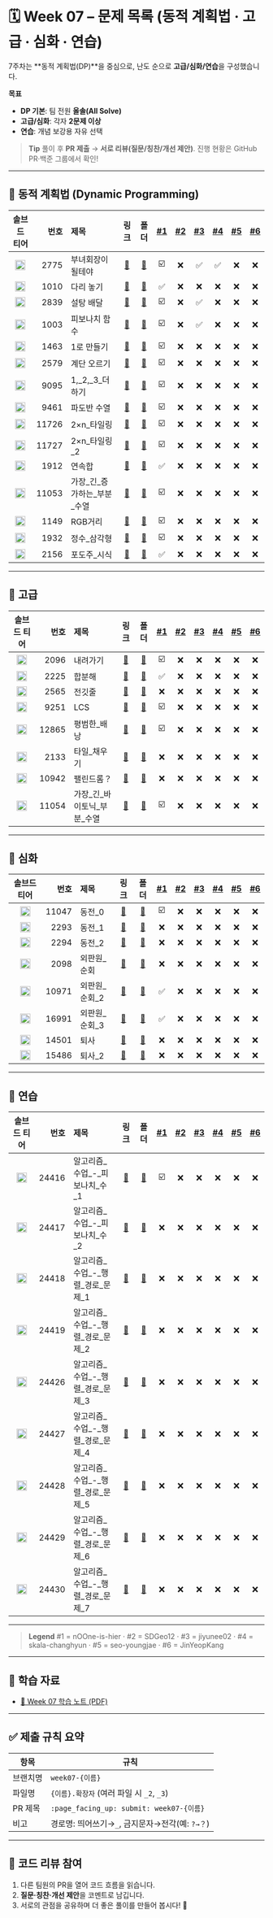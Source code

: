 # 🗓️ Week 07 – 문제 목록 (동적 계획법 · 고급 · 심화 · 연습)

7주차는 \*\*동적 계획법(DP)\*\*을 중심으로, 난도 순으로 **고급/심화/연습**을 구성했습니다.

**목표**

* **DP 기본**: 팀 전원 **올솔(All Solve)**
* **고급/심화**: 각자 **2문제 이상**
* **연습**: 개념 보강용 자유 선택

> **Tip**
> 풀이 후 **PR 제출** → **서로 리뷰(질문/칭찬/개선 제안)**. 진행 현황은 GitHub PR·백준 그룹에서 확인!

---

## 🧩 동적 계획법 (Dynamic Programming)

<!--START:PROGRESS:DP_BASIC-->

|                               솔브드 티어                               |    번호 | 제목                  |                      링크                     |                                 폴더                                | <a href="https://github.com/nOOne-is-hier" title="nOOne-is-hier">#1</a> | <a href="https://github.com/SDGeo12" title="SDGeo12">#2</a> | <a href="https://github.com/jiyunee02" title="jiyunee02">#3</a> | <a href="https://github.com/skala-changhyun" title="skala-changhyun">#4</a> | <a href="https://github.com/seo-youngjae" title="seo-youngjae">#5</a> | <a href="https://github.com/JinYeopKang" title="JinYeopKang">#6</a> |
| :----------------------------------------------------------------: | ----: | :------------------ | :-----------------------------------------: | :---------------------------------------------------------------: | :---------------------------------------------------------------------: | :---------------------------------------------------------: | :-------------------------------------------------------------: | :-------------------------------------------------------------------------: | :-------------------------------------------------------------------: | :-----------------------------------------------------------------: |
| <img src="https://static.solved.ac/tier_small/5.svg"  width="20"/> | 2775 | 부녀회장이 될테야 | [🔗](https://www.acmicpc.net/problem/2775) | [📁](./동적_계획법%28Dynamic_Programming%29/boj_2775_부녀회장이_될테야) | ☑️ | ❌ | ✅ | ✅ | ❌ | ❌ |
| <img src="https://static.solved.ac/tier_small/6.svg"  width="20"/> | 1010 | 다리 놓기 | [🔗](https://www.acmicpc.net/problem/1010) | [📁](./동적_계획법%28Dynamic_Programming%29/boj_1010_다리_놓기) | ✅ | ❌ | ❌ | ❌ | ❌ | ❌ |
| <img src="https://static.solved.ac/tier_small/7.svg"  width="20"/> | 2839 | 설탕 배달 | [🔗](https://www.acmicpc.net/problem/2839) | [📁](./동적_계획법%28Dynamic_Programming%29/boj_2839_설탕_배달) | ☑️ | ❌ | ✅ | ❌ | ❌ | ❌ |
| <img src="https://static.solved.ac/tier_small/8.svg"  width="20"/> | 1003 | 피보나치 함수 | [🔗](https://www.acmicpc.net/problem/1003) | [📁](./동적_계획법%28Dynamic_Programming%29/boj_1003_피보나치_함수) | ☑️ | ❌ | ✅ | ❌ | ❌ | ❌ |
| <img src="https://static.solved.ac/tier_small/8.svg"  width="20"/> | 1463 | 1로 만들기 | [🔗](https://www.acmicpc.net/problem/1463) | [📁](./동적_계획법%28Dynamic_Programming%29/boj_1463_1로_만들기) | ☑️ | ❌ | ❌ | ❌ | ❌ | ❌ |
| <img src="https://static.solved.ac/tier_small/8.svg"  width="20"/> | 2579 | 계단 오르기 | [🔗](https://www.acmicpc.net/problem/2579) | [📁](./동적_계획법%28Dynamic_Programming%29/boj_2579_계단_오르기) | ☑️ | ❌ | ❌ | ❌ | ❌ | ❌ |
| <img src="https://static.solved.ac/tier_small/8.svg"  width="20"/> | 9095 | 1,\_2,\_3\_더하기 | [🔗](https://www.acmicpc.net/problem/9095) | [📁](./동적_계획법%28Dynamic_Programming%29/boj_9095_1,_2,_3_더하기) | ☑️ | ❌ | ❌ | ❌ | ❌ | ❌ |
| <img src="https://static.solved.ac/tier_small/8.svg"  width="20"/> | 9461 | 파도반 수열 | [🔗](https://www.acmicpc.net/problem/9461) | [📁](./동적_계획법%28Dynamic_Programming%29/boj_9461_파도반_수열) | ☑️ | ❌ | ❌ | ❌ | ❌ | ❌ |
| <img src="https://static.solved.ac/tier_small/8.svg"  width="20"/> | 11726 | 2×n\_타일링 | [🔗](https://www.acmicpc.net/problem/11726) | [📁](./동적_계획법%28Dynamic_Programming%29/boj_11726_2×n_타일링) | ☑️ | ❌ | ❌ | ❌ | ❌ | ❌ |
| <img src="https://static.solved.ac/tier_small/8.svg"  width="20"/> | 11727 | 2×n\_타일링\_2 | [🔗](https://www.acmicpc.net/problem/11727) | [📁](./동적_계획법%28Dynamic_Programming%29/boj_11727_2×n_타일링_2) | ☑️ | ❌ | ❌ | ❌ | ❌ | ❌ |
| <img src="https://static.solved.ac/tier_small/9.svg"  width="20"/> | 1912 | 연속합 | [🔗](https://www.acmicpc.net/problem/1912) | [📁](./동적_계획법%28Dynamic_Programming%29/boj_1912_연속합) | ✅ | ❌ | ❌ | ❌ | ❌ | ❌ |
| <img src="https://static.solved.ac/tier_small/9.svg"  width="20"/> | 11053 | 가장\_긴\_증가하는\_부분\_수열 | [🔗](https://www.acmicpc.net/problem/11053) | [📁](./동적_계획법%28Dynamic_Programming%29/boj_11053_가장_긴_증가하는_부분_수열) | ☑️ | ❌ | ❌ | ❌ | ❌ | ❌ |
| <img src="https://static.solved.ac/tier_small/10.svg" width="20"/> | 1149 | RGB거리 | [🔗](https://www.acmicpc.net/problem/1149) | [📁](./동적_계획법%28Dynamic_Programming%29/boj_1149_RGB거리) | ☑️ | ❌ | ❌ | ❌ | ❌ | ❌ |
| <img src="https://static.solved.ac/tier_small/10.svg" width="20"/> | 1932 | 정수\_삼각형 | [🔗](https://www.acmicpc.net/problem/1932) | [📁](./동적_계획법%28Dynamic_Programming%29/boj_1932_정수_삼각형) | ☑️ | ❌ | ❌ | ❌ | ❌ | ❌ |
| <img src="https://static.solved.ac/tier_small/10.svg" width="20"/> | 2156 | 포도주\_시식 | [🔗](https://www.acmicpc.net/problem/2156) | [📁](./동적_계획법%28Dynamic_Programming%29/boj_2156_포도주_시식) | ✅ | ❌ | ❌ | ❌ | ❌ | ❌ |

<!--END:PROGRESS:DP_BASIC-->

---

## 🧠 고급

<!--START:PROGRESS:DP_ADVANCED-->

|                               솔브드 티어                               |    번호 | 제목                  |                      링크                     |                  폴더                  | <a href="https://github.com/nOOne-is-hier" title="nOOne-is-hier">#1</a> | <a href="https://github.com/SDGeo12" title="SDGeo12">#2</a> | <a href="https://github.com/jiyunee02" title="jiyunee02">#3</a> | <a href="https://github.com/skala-changhyun" title="skala-changhyun">#4</a> | <a href="https://github.com/seo-youngjae" title="seo-youngjae">#5</a> | <a href="https://github.com/JinYeopKang" title="JinYeopKang">#6</a> |
| :----------------------------------------------------------------: | ----: | :------------------ | :-----------------------------------------: | :----------------------------------: | :---------------------------------------------------------------------: | :---------------------------------------------------------: | :-------------------------------------------------------------: | :-------------------------------------------------------------------------: | :-------------------------------------------------------------------: | :-----------------------------------------------------------------: |
| <img src="https://static.solved.ac/tier_small/11.svg" width="20"/> | 2096 | 내려가기 | [🔗](https://www.acmicpc.net/problem/2096) | [📁](./고급/boj_2096_내려가기) | ☑️ | ❌ | ❌ | ❌ | ❌ | ❌ |
| <img src="https://static.solved.ac/tier_small/11.svg" width="20"/> | 2225 | 합분해 | [🔗](https://www.acmicpc.net/problem/2225) | [📁](./고급/boj_2225_합분해) | ✅ | ❌ | ❌ | ❌ | ❌ | ❌ |
| <img src="https://static.solved.ac/tier_small/11.svg" width="20"/> | 2565 | 전깃줄 | [🔗](https://www.acmicpc.net/problem/2565) | [📁](./고급/boj_2565_전깃줄) | ❌ | ❌ | ❌ | ❌ | ❌ | ❌ |
| <img src="https://static.solved.ac/tier_small/11.svg" width="20"/> | 9251 | LCS | [🔗](https://www.acmicpc.net/problem/9251) | [📁](./고급/boj_9251_LCS) | ☑️ | ❌ | ❌ | ❌ | ❌ | ❌ |
| <img src="https://static.solved.ac/tier_small/11.svg" width="20"/> | 12865 | 평범한\_배낭 | [🔗](https://www.acmicpc.net/problem/12865) | [📁](./고급/boj_12865_평범한_배낭) | ☑️ | ❌ | ❌ | ❌ | ❌ | ❌ |
| <img src="https://static.solved.ac/tier_small/12.svg" width="20"/> | 2133 | 타일\_채우기 | [🔗](https://www.acmicpc.net/problem/2133) | [📁](./고급/boj_2133_타일_채우기) | ❌ | ❌ | ❌ | ❌ | ❌ | ❌ |
| <img src="https://static.solved.ac/tier_small/12.svg" width="20"/> | 10942 | 팰린드롬？ | [🔗](https://www.acmicpc.net/problem/10942) | [📁](./고급/boj_10942_팰린드롬？) | ❌ | ❌ | ❌ | ❌ | ❌ | ❌ |
| <img src="https://static.solved.ac/tier_small/12.svg" width="20"/> | 11054 | 가장\_긴\_바이토닉\_부분\_수열 | [🔗](https://www.acmicpc.net/problem/11054) | [📁](./고급/boj_11054_가장_긴_바이토닉_부분_수열) | ☑️ | ❌ | ❌ | ❌ | ❌ | ❌ |

<!--END:PROGRESS:DP_ADVANCED-->

---

## 🔬 심화

<!--START:PROGRESS:DP_DEEP-->

|                               솔브드 티어                               |    번호 | 제목         |                      링크                     |               폴더              | <a href="https://github.com/nOOne-is-hier" title="nOOne-is-hier">#1</a> | <a href="https://github.com/SDGeo12" title="SDGeo12">#2</a> | <a href="https://github.com/jiyunee02" title="jiyunee02">#3</a> | <a href="https://github.com/skala-changhyun" title="skala-changhyun">#4</a> | <a href="https://github.com/seo-youngjae" title="seo-youngjae">#5</a> | <a href="https://github.com/JinYeopKang" title="JinYeopKang">#6</a> |
| :----------------------------------------------------------------: | ----: | :--------- | :-----------------------------------------: | :---------------------------: | :---------------------------------------------------------------------: | :---------------------------------------------------------: | :-------------------------------------------------------------: | :-------------------------------------------------------------------------: | :-------------------------------------------------------------------: | :-----------------------------------------------------------------: |
| <img src="https://static.solved.ac/tier_small/7.svg"  width="20"/> | 11047 | 동전\_0 | [🔗](https://www.acmicpc.net/problem/11047) | [📁](./심화/boj_11047_동전_0) | ☑️ | ❌ | ❌ | ❌ | ❌ | ❌ |
| <img src="https://static.solved.ac/tier_small/12.svg" width="20"/> | 2293 | 동전\_1 | [🔗](https://www.acmicpc.net/problem/2293) | [📁](./심화/boj_2293_동전_1) | ❌ | ❌ | ❌ | ❌ | ❌ | ❌ |
| <img src="https://static.solved.ac/tier_small/11.svg" width="20"/> | 2294 | 동전\_2 | [🔗](https://www.acmicpc.net/problem/2294) | [📁](./심화/boj_2294_동전_2) | ❌ | ❌ | ❌ | ❌ | ❌ | ❌ |
| <img src="https://static.solved.ac/tier_small/15.svg" width="20"/> | 2098 | 외판원\_순회 | [🔗](https://www.acmicpc.net/problem/2098) | [📁](./심화/boj_2098_외판원_순회) | ❌ | ❌ | ❌ | ❌ | ❌ | ❌ |
| <img src="https://static.solved.ac/tier_small/9.svg"  width="20"/> | 10971 | 외판원\_순회\_2 | [🔗](https://www.acmicpc.net/problem/10971) | [📁](./심화/boj_10971_외판원_순회_2) | ✅ | ❌ | ❌ | ❌ | ❌ | ❌ |
| <img src="https://static.solved.ac/tier_small/15.svg" width="20"/> | 16991 | 외판원\_순회\_3 | [🔗](https://www.acmicpc.net/problem/16991) | [📁](./심화/boj_16991_외판원_순회_3) | ✅ | ❌ | ❌ | ❌ | ❌ | ❌ |
| <img src="https://static.solved.ac/tier_small/8.svg"  width="20"/> | 14501 | 퇴사 | [🔗](https://www.acmicpc.net/problem/14501) | [📁](./심화/boj_14501_퇴사) | ❌ | ❌ | ❌ | ❌ | ❌ | ❌ |
| <img src="https://static.solved.ac/tier_small/11.svg" width="20"/> | 15486 | 퇴사\_2 | [🔗](https://www.acmicpc.net/problem/15486) | [📁](./심화/boj_15486_퇴사_2) | ❌ | ❌ | ❌ | ❌ | ❌ | ❌ |

<!--END:PROGRESS:DP_DEEP-->

---

## 🧪 연습

<!--START:PROGRESS:DP_PRACTICE-->

|                               솔브드 티어                               |    번호 | 제목                         |                      링크                     |                     폴더                    | <a href="https://github.com/nOOne-is-hier" title="nOOne-is-hier">#1</a> | <a href="https://github.com/SDGeo12" title="SDGeo12">#2</a> | <a href="https://github.com/jiyunee02" title="jiyunee02">#3</a> | <a href="https://github.com/skala-changhyun" title="skala-changhyun">#4</a> | <a href="https://github.com/seo-youngjae" title="seo-youngjae">#5</a> | <a href="https://github.com/JinYeopKang" title="JinYeopKang">#6</a> |
| :----------------------------------------------------------------: | ----: | :------------------------- | :-----------------------------------------: | :---------------------------------------: | :---------------------------------------------------------------------: | :---------------------------------------------------------: | :-------------------------------------------------------------: | :-------------------------------------------------------------------------: | :-------------------------------------------------------------------: | :-----------------------------------------------------------------: |
| <img src="https://static.solved.ac/tier_small/5.svg"  width="20"/> | 24416 | 알고리즘\_수업\_-\_피보나치\_수\_1 | [🔗](https://www.acmicpc.net/problem/24416) | [📁](./연습/boj_24416_알고리즘_수업_-_피보나치_수_1) | ☑️ | ❌ | ❌ | ❌ | ❌ | ❌ |
| <img src="https://static.solved.ac/tier_small/7.svg"  width="20"/> | 24417 | 알고리즘\_수업\_-\_피보나치\_수\_2 | [🔗](https://www.acmicpc.net/problem/24417) | [📁](./연습/boj_24417_알고리즘_수업_-_피보나치_수_2) | ❌ | ❌ | ❌ | ❌ | ❌ | ❌ |
| <img src="https://static.solved.ac/tier_small/7.svg"  width="20"/> | 24418 | 알고리즘\_수업\_-\_행렬\_경로\_문제\_1 | [🔗](https://www.acmicpc.net/problem/24418) | [📁](./연습/boj_24418_알고리즘_수업_-_행렬_경로_문제_1) | ❌ | ❌ | ❌ | ❌ | ❌ | ❌ |
| <img src="https://static.solved.ac/tier_small/9.svg"  width="20"/> | 24419 | 알고리즘\_수업\_-\_행렬\_경로\_문제\_2 | [🔗](https://www.acmicpc.net/problem/24419) | [📁](./연습/boj_24419_알고리즘_수업_-_행렬_경로_문제_2) | ❌ | ❌ | ❌ | ❌ | ❌ | ❌ |
| <img src="https://static.solved.ac/tier_small/12.svg" width="20"/> | 24426 | 알고리즘\_수업\_-\_행렬\_경로\_문제\_3 | [🔗](https://www.acmicpc.net/problem/24426) | [📁](./연습/boj_24426_알고리즘_수업_-_행렬_경로_문제_3) | ❌ | ❌ | ❌ | ❌ | ❌ | ❌ |
| <img src="https://static.solved.ac/tier_small/12.svg" width="20"/> | 24427 | 알고리즘\_수업\_-\_행렬\_경로\_문제\_4 | [🔗](https://www.acmicpc.net/problem/24427) | [📁](./연습/boj_24427_알고리즘_수업_-_행렬_경로_문제_4) | ❌ | ❌ | ❌ | ❌ | ❌ | ❌ |
| <img src="https://static.solved.ac/tier_small/12.svg" width="20"/> | 24428 | 알고리즘\_수업\_-\_행렬\_경로\_문제\_5 | [🔗](https://www.acmicpc.net/problem/24428) | [📁](./연습/boj_24428_알고리즘_수업_-_행렬_경로_문제_5) | ❌ | ❌ | ❌ | ❌ | ❌ | ❌ |
| <img src="https://static.solved.ac/tier_small/12.svg" width="20"/> | 24429 | 알고리즘\_수업\_-\_행렬\_경로\_문제\_6 | [🔗](https://www.acmicpc.net/problem/24429) | [📁](./연습/boj_24429_알고리즘_수업_-_행렬_경로_문제_6) | ❌ | ❌ | ❌ | ❌ | ❌ | ❌ |
| <img src="https://static.solved.ac/tier_small/12.svg" width="20"/> | 24430 | 알고리즘\_수업\_-\_행렬\_경로\_문제\_7 | [🔗](https://www.acmicpc.net/problem/24430) | [📁](./연습/boj_24430_알고리즘_수업_-_행렬_경로_문제_7) | ❌ | ❌ | ❌ | ❌ | ❌ | ❌ |

<!--END:PROGRESS:DP_PRACTICE-->

---

> **Legend**
> \#1 = nOOne-is-hier · #2 = SDGeo12 · #3 = jiyunee02 · #4 = skala-changhyun · #5 = seo-youngjae · #6 = JinYeopKang

---

## 📝 학습 자료

* [📄 Week 07 학습 노트 (PDF)](../../docs/study-note-week07.pdf)

---

## ✅ 제출 규칙 요약

| 항목    | 규칙                                     |
| ----- | -------------------------------------- |
| 브랜치명  | `week07-{이름}`                          |
| 파일명   | `{이름}.확장자` (여러 파일 시 `_2`, `_3`)        |
| PR 제목 | `:page_facing_up: submit: week07-{이름}` |
| 비고    | 경로명: 띄어쓰기→`_`, 금지문자→전각(예: `?→？`)       |

---

## 💬 코드 리뷰 참여

1. 다른 팀원의 PR을 열어 코드 흐름을 읽습니다.
2. **질문·칭찬·개선 제안**을 코멘트로 남깁니다.
3. 서로의 관점을 공유하며 더 좋은 풀이를 만들어 봅시다! 🚀
